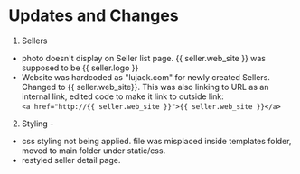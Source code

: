 # Updates and Changes

1. Sellers

- photo doesn't display on Seller list page. {{ seller.web_site }} was supposed to be {{ seller.logo }}
- Website was hardcoded as "lujack.com" for newly created Sellers. Changed to {{ seller.web_site}}. This was also linking to URL as an internal link, edited code to make it link to outside link:  
  `<a href="http://{{ seller.web_site }}">{{ seller.web_site }}</a>`

2. Styling -

- css styling not being applied. file was misplaced inside templates folder, moved to main folder under static/css.
- restyled seller detail page.
